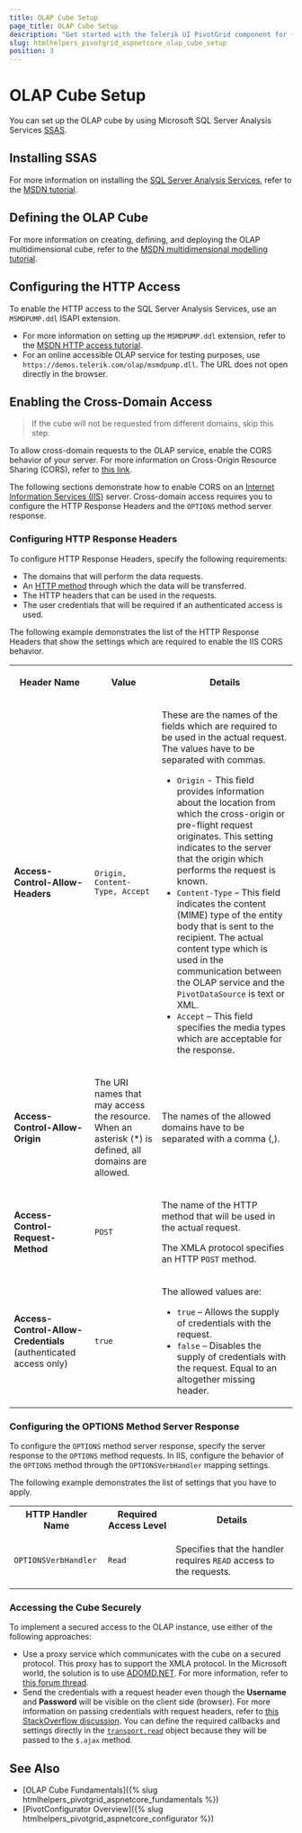 ```yaml
---
title: OLAP Cube Setup
page_title: OLAP Cube Setup
description: "Get started with the Telerik UI PivotGrid component for {{ site.framework }} and learn how to set up the OLAP cube when working with the Telerik UI PivotGrid component for {{ site.framework }}."
slug: htmlhelpers_pivotgrid_aspnetcore_olap_cube_setup
position: 3
---
```


# OLAP Cube Setup

You can set up the OLAP cube by using Microsoft SQL Server Analysis Services [SSAS](http://technet.microsoft.com/en-us/library/ms175609(v=sql.90).aspx).

## Installing SSAS

For more information on installing the [SQL Server Analysis Services](http://technet.microsoft.com/en-us/library/ms175609(v=sql.90).aspx), refer to the [MSDN tutorial](http://msdn.microsoft.com/en-us/library/hh403424(v=sql.110).aspx).

## Defining the OLAP Cube

For more information on creating, defining, and deploying the OLAP multidimensional cube, refer to the [MSDN multidimensional modelling tutorial](http://msdn.microsoft.com/en-us/library/ms170208(v=sql.110).aspx).

## Configuring the HTTP Access

To enable the HTTP access to the SQL Server Analysis Services, use an `MSMDPUMP.ddl` ISAPI extension.

* For more information on setting up the `MSMDPUMP.ddl` extension, refer to the [MSDN HTTP access tutorial](http://technet.microsoft.com/en-us/library/gg492140.aspx).
* For an online accessible OLAP service for testing purposes, use `https://demos.telerik.com/olap/msmdpump.dll`. The URL does not open directly in the browser.

## Enabling the Cross-Domain Access

> If the cube will not be requested from different domains, skip this step.

To allow cross-domain requests to the OLAP service, enable the CORS behavior of your server. For more information on Cross-Origin Resource Sharing (CORS), refer to [this link](https://developer.mozilla.org/en-US/docs/Web/HTTP/Access_control_CORS).

The following sections demonstrate how to enable CORS on an [Internet Information Services (IIS)](http://www.iis.net/) server. Cross-domain access requires you to configure the HTTP Response Headers and the `OPTIONS` method server response.

### Configuring HTTP Response Headers

To configure HTTP Response Headers, specify the following requirements:
* The domains that will perform the data requests.
* An [HTTP method](http://www.w3.org/Protocols/rfc2616/rfc2616-sec9.html) through which the data will be transferred.
* The HTTP headers that can be used in the requests.
* The user credentials that will be required if an authenticated access is used.

The following example demonstrates the list of the HTTP Response Headers that show the settings which are required to enable the IIS CORS behavior.

<table>
    <tbody>
        <tr>
            <th>
                <p>Header Name</p>
            </th>
            <th>
                <p>Value</p>
            </th>
            <th>
                <p>Details</p>
            </th>
        </tr>
        <tr>
            <td><strong>Access-Control-Allow-Headers</strong></td>
            <td><code>Origin, Content-Type, Accept</code></td>
            <td>
                <p>These are the names of the fields which are required to be used in the actual request. The values have to be separated with commas.</p>
                <ul>
                    <li><code>Origin</code> - This field provides information about the location from which the cross-origin or pre-flight request originates. This setting indicates to the server that the origin which performs the request is known.</li>
                    <li><code>Content-Type</code> – This field indicates the content (MIME) type of the entity body that is sent to the recipient. The actual content type which is used in the communication between the OLAP service and the <code>PivotDataSource</code> is text or XML.</li>
                    <li><code>Accept</code> – This field specifies the media types which are acceptable for the response.</li>
                </ul>
            </td>
        </tr>
        <tr>
            <td><strong>Access-Control-Allow-Origin</strong></td>
            <td>
                <p>The URI names that may access the resource. When an asterisk (*) is defined, all domains are allowed.</p>
            </td>
            <td>
                <p>The names of the allowed domains have to be separated with a comma (,).</p>
            </td>
        </tr>
        <tr>
            <td><strong>Access-Control-Request-Method</strong></td>
            <td><code>POST</code></td>
            <td>
                <p>The name of the HTTP method that will be used in the actual request.</p>
                <p>The XMLA protocol specifies an HTTP <code>POST</code> method.</p>
            </td>
        </tr>
        <tr>
            <td><strong>Access-Control-Allow-Credentials</strong> (authenticated access only)</td>
            <td><code>true</code></td>
            <td>
                <p>The allowed values are:</p>
                <ul>
                    <li><code>true</code> – Allows the supply of credentials with the request.</li>
                    <li><code>false</code> – Disables the supply of credentials with the request. Equal to an altogether missing header.</li>
                </ul>
            </td>
        </tr>
    </tbody>
</table>

### Configuring the OPTIONS Method Server Response

To configure the `OPTIONS` method server response, specify the server response to the `OPTIONS` method requests. In IIS, configure the behavior of the `OPTIONS` method through the `OPTIONSVerbHandler` mapping settings.

The following example demonstrates the list of settings that you have to apply.

<table>
    <tbody>
        <tr>
            <th>HTTP Handler Name</th>
            <th>Required Access Level</th>
            <th>Details</th>
        </tr>
        <tr>
            <td><code>OPTIONSVerbHandler</code></td>
            <td><code>Read</code></td>
            <td>
                <p>Specifies that the handler requires <code>READ</code> access to the requests.</p>
            </td>
        </tr>
    </tbody>
</table>

### Accessing the Cube Securely

To implement a secured access to the OLAP instance, use either of the following approaches:
* Use a proxy service which communicates with the cube on a secured protocol. This proxy has to support the XMLA protocol. In the Microsoft world, the solution is to use [ADOMD.NET](https://technet.microsoft.com/en-us/library/ms123483%28v=sql.110%29.aspx). For more information, refer to [this forum thread](https://www.telerik.com/forums/securing-access-to-msmdpump-dll).
* Send the credentials with a request header even though the **Username** and **Password** will be visible on the client side (browser). For more information on passing credentials with request headers, refer to [this StackOverflow discussion](http://stackoverflow.com/questions/14579478/how-to-pass-credentials-for-a-webservice-using-jquery-ajax-call). You can define the required callbacks and settings directly in the [`transport.read`](https://docs.telerik.com/kendo-ui/api/javascript/data/datasource/configuration/transport.read) object because they will be passed to the `$.ajax` method.

## See Also

* [OLAP Cube Fundamentals]({% slug htmlhelpers_pivotgrid_aspnetcore_fundamentals %})
* [PivotConfigurator Overview]({% slug htmlhelpers_pivotgrid_aspnetcore_configurator %})

